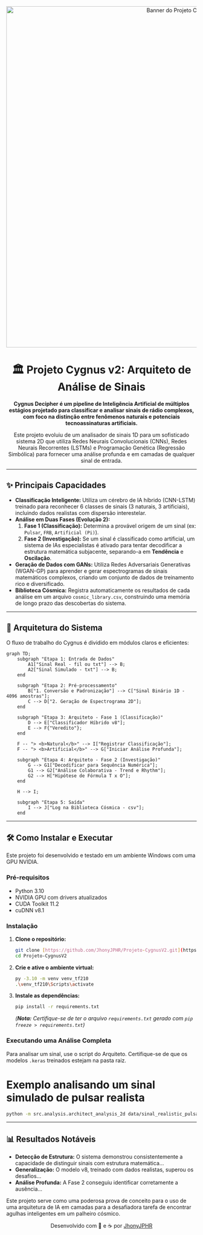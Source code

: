 <div align="center">

<picture>
<source media="(prefers-color-scheme: dark)" srcset="https://github.com/JhonyJPHR/Projeto-Cygnus/blob/main/cygnus_banner_dark.png">
<source media="(prefers-color-scheme: light)" srcset="https://github.com/JhonyJPHR/Projeto-Cygnus/blob/main/cygnus_banner_light.png">
<img alt="Banner do Projeto Cygnus" src="https://raw.githubusercontent.com/JhonyJPHR/Projeto-Cygnus/main/assets/cygnus_banner_light.png" width="900">
</picture>


# 🏛️ Projeto Cygnus v2: Arquiteto de Análise de Sinais

**Cygnus Decipher é um pipeline de Inteligência Artificial de múltiplos estágios projetado para classificar e analisar sinais de rádio complexos, com foco na distinção entre fenômenos naturais e potenciais tecnoassinaturas artificiais.**

Este projeto evoluiu de um analisador de sinais 1D para um sofisticado sistema 2D que utiliza Redes Neurais Convolucionais (CNNs), Redes Neurais Recorrentes (LSTMs) e Programação Genética (Regressão Simbólica) para fornecer uma análise profunda e em camadas de qualquer sinal de entrada.
</div>

---

## ✨ Principais Capacidades

- **Classificação Inteligente:** Utiliza um cérebro de IA híbrido (CNN-LSTM) treinado para reconhecer 6 classes de sinais (3 naturais, 3 artificiais), incluindo dados realistas com dispersão interestelar.
- **Análise em Duas Fases (Evolução 2):**
    1.  **Fase 1 (Classificação):** Determina a provável origem de um sinal (ex: `Pulsar`, `FRB`, `Artificial (Pi)`).
    2.  **Fase 2 (Investigação):** Se um sinal é classificado como artificial, um sistema de IAs especialistas é ativado para tentar decodificar a estrutura matemática subjacente, separando-a em **Tendência** e **Oscilação**.
- **Geração de Dados com GANs:** Utiliza Redes Adversariais Generativas (WGAN-GP) para aprender e gerar espectrogramas de sinais matemáticos complexos, criando um conjunto de dados de treinamento rico e diversificado.
- **Biblioteca Cósmica:** Registra automaticamente os resultados de cada análise em um arquivo `cosmic_library.csv`, construindo uma memória de longo prazo das descobertas do sistema.

---

## 🚀 Arquitetura do Sistema

O fluxo de trabalho do Cygnus é dividido em módulos claros e eficientes:

```mermaid
graph TD;
    subgraph "Etapa 1: Entrada de Dados"
        A1["Sinal Real - fil ou txt"] --> B;
        A2["Sinal Simulado - txt"] --> B;
    end

    subgraph "Etapa 2: Pré-processamento"
        B["1. Conversão e Padronização"] --> C["Sinal Binário 1D - 4096 amostras"];
        C --> D["2. Geração de Espectrograma 2D"];
    end

    subgraph "Etapa 3: Arquiteto - Fase 1 (Classificação)"
        D --> E["Classificador Híbrido v8"];
        E --> F{"Veredito"};
    end

    F -- "> <b>Natural</b>" --> I["Registrar Classificação"];
    F -- "> <b>Artificial</b>" --> G["Iniciar Análise Profunda"];

    subgraph "Etapa 4: Arquiteto - Fase 2 (Investigação)"
        G --> G1["Decodificar para Sequência Numérica"];
        G1 --> G2["Análise Colaborativa - Trend e Rhythm"];
        G2 --> H["Hipótese de Fórmula T x O"];
    end
    
    H --> I;

    subgraph "Etapa 5: Saída"
        I --> J["Log na Biblioteca Cósmica - csv"];
    end
```
---

## 🛠️ Como Instalar e Executar

Este projeto foi desenvolvido e testado em um ambiente Windows com uma GPU NVIDIA.

### Pré-requisitos
- Python 3.10
- NVIDIA GPU com drivers atualizados
- CUDA Toolkit 11.2
- cuDNN v8.1

### Instalação

1.  **Clone o repositório:**
    ```bash
    git clone [https://github.com/JhonyJPHR/Projeto-CygnusV2.git](https://github.com/JhonyJPHR/Projeto-CygnusV2.git)
    cd Projeto-CygnusV2
    ```

2.  **Crie e ative o ambiente virtual:**
    ```bash
    py -3.10 -m venv venv_tf210
    .\venv_tf210\Scripts\activate
    ```

3.  **Instale as dependências:**
    ```bash
    pip install -r requirements.txt
    ```
    *(**Nota:** Certifique-se de ter o arquivo `requirements.txt` gerado com `pip freeze > requirements.txt`)*

### Executando uma Análise Completa

Para analisar um sinal, use o script do Arquiteto. Certifique-se de que os modelos `.keras` treinados estejam na pasta raiz.



# Exemplo analisando um sinal simulado de pulsar realista
```bash
python -m src.analysis.architect_analysis_2d data/sinal_realistic_pulsar_4096.txt
```

---

## 📊 Resultados Notáveis

- **Detecção de Estrutura:** O sistema demonstrou consistentemente a capacidade de distinguir sinais com estrutura matemática...
- **Generalização:** O modelo v8, treinado com dados realistas, superou os desafios...
- **Análise Profunda:** A Fase 2 conseguiu identificar corretamente a ausência...



Este projeto serve como uma poderosa prova de conceito para o uso de uma arquitetura de IA em camadas para a desafiadora tarefa de encontrar agulhas inteligentes em um palheiro cósmico.

<p align="center">
Desenvolvido com 🧠 e ☕ por <a href="https://github.com/JhonyJPHR">JhonyJPHR</a>
</p>



